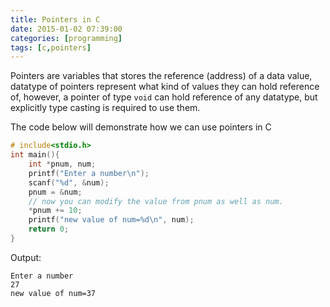 ```yaml
---
title: Pointers in C
date: 2015-01-02 07:39:00
categories: [programming]
tags: [c,pointers]
---
```

Pointers are variables that stores the reference (address) of a data value, datatype of pointers represent what kind of values they can hold reference of, however, a pointer of type `void` can hold reference of any datatype, but explicitly type casting is required to use them.

The code below will demonstrate how we can use pointers in C
```c
# include<stdio.h>
int main(){
	int *pnum, num;
	printf("Enter a number\n");
	scanf("%d", &num);
	pnum = &num;
	// now you can modify the value from pnum as well as num.
	*pnum += 10;
	printf("new value of num=%d\n", num);
	return 0;
}
```

Output:
```
Enter a number
27
new value of num=37
```
